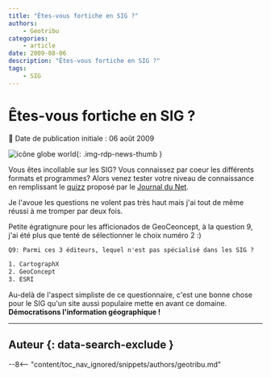 ```yaml
---
title: "Êtes-vous fortiche en SIG ?"
authors:
    - Geotribu
categories:
    - article
date: 2009-08-06
description: "Êtes-vous fortiche en SIG ?"
tags:
    - SIG
---
```


# Êtes-vous fortiche en SIG ?

:calendar: Date de publication initiale : 06 août 2009

![icône globe world](https://cdn.geotribu.fr/img/internal/icons-rdp-news/world.png "icône globe générique"){: .img-rdp-news-thumb }

Vous êtes incollable sur les SIG? Vous connaissez par coeur les différents formats et programmes? Alors venez tester votre niveau de connaissance en remplissant le [quizz](http://www.journaldunet.com/solutions/questionnaire/fiche/10343/d/f/1/) proposé par le [Journal du Net](http://www.journaldunet.com/).

Je l'avoue les questions ne volent pas très haut mais j'ai tout de même réussi à me tromper par deux fois.

Petite égratignure pour les afficionados de GeoCeoncept, à la question 9, j'ai été plus que tenté de sélectionner le choix numéro 2 :)

```txt
Q9: Parmi ces 3 éditeurs, lequel n'est pas spécialisé dans les SIG ?

1. CartographX  
2. GeoConcept  
3. ESRI
```

Au-delà de l'aspect simpliste de ce questionnaire, c'est une bonne chose pour le SIG qu'un site aussi populaire mette en avant ce domaine. **Démocratisons l'information géographique !**

----

## Auteur {: data-search-exclude }

--8<-- "content/toc_nav_ignored/snippets/authors/geotribu.md"
